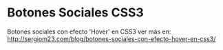 Botones Sociales CSS3
===================

Botones sociales con efecto 'Hover' en CSS3 ver más en: http://sergiom23.com/blog/botones-sociales-con-efecto-hover-en-css3/
